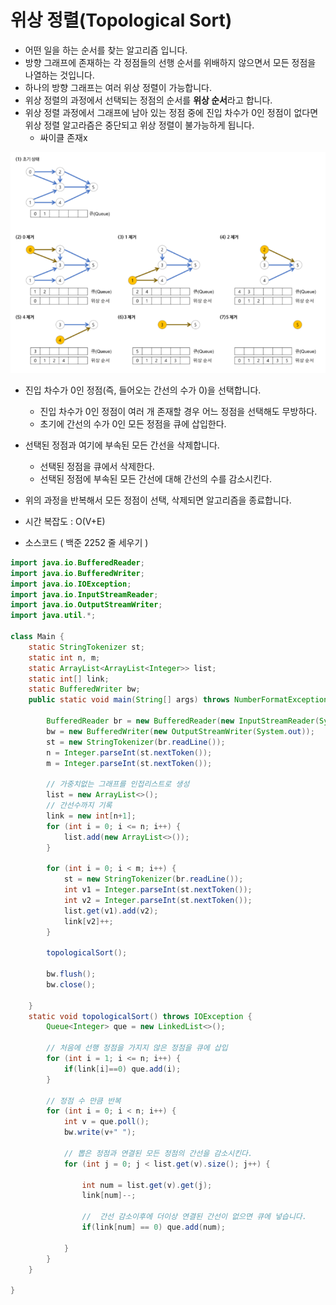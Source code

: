 # 위상 정렬(Topological Sort)

- 어떤 일을 하는 순서를 찾는 알고리즘 입니다.
- 방향 그래프에 존재하는 각 정점들의 선행 순서를 위배하지 않으면서 모든 정점을 나열하는 것입니다.
- 하나의 방향 그래프는 여러 위상 정렬이 가능합니다.
- 위상 정렬의 과정에서 선택되는 정점의 순서를 **위상 순서**라고 합니다.
- 위상 정렬 과정에서 그래프에 남아 있는 정점 중에 진입 차수가 0인 정점이 없다면 위상 정렬 알고라즘은 중단되고 위상 정렬이 불가능하게 됩니다.
  - 싸이클 존재x

![](.././img/1.png)

- 진입 차수가 0인 정점(즉, 들어오는 간선의 수가 0)을 선택합니다.
  - 진입 차수가 0인 정점이 여러 개 존재할 경우 어느 정점을 선택해도 무방하다.
  - 초기에 간선의 수가 0인 모든 정점을 큐에 삽입한다.
- 선택된 정점과 여기에 부속된 모든 간선을 삭제합니다.
  - 선택된 정점을 큐에서 삭제한다.
  - 선택된 정점에 부속된 모든 간선에 대해 간선의 수를 감소시킨다.
- 위의 과정을 반복해서 모든 정점이 선택, 삭제되면 알고리즘을 종료합니다.
- 시간 복잡도 : O(V+E)



- 소스코드 ( 백준 2252 줄 세우기 )

```java
import java.io.BufferedReader;
import java.io.BufferedWriter;
import java.io.IOException;
import java.io.InputStreamReader;
import java.io.OutputStreamWriter;
import java.util.*;

class Main {
	static StringTokenizer st;
	static int n, m;
	static ArrayList<ArrayList<Integer>> list;
	static int[] link;
	static BufferedWriter bw;
	public static void main(String[] args) throws NumberFormatException, IOException {
		
		BufferedReader br = new BufferedReader(new InputStreamReader(System.in));
		bw = new BufferedWriter(new OutputStreamWriter(System.out));
		st = new StringTokenizer(br.readLine());
		n = Integer.parseInt(st.nextToken());
		m = Integer.parseInt(st.nextToken());
		
		// 가중치없는 그래프를 인접리스트로 생성
		list = new ArrayList<>();
		// 간선수까지 기록
		link = new int[n+1];
		for (int i = 0; i <= n; i++) {
			list.add(new ArrayList<>());
		}
		
		for (int i = 0; i < m; i++) {
			st = new StringTokenizer(br.readLine());
			int v1 = Integer.parseInt(st.nextToken());
			int v2 = Integer.parseInt(st.nextToken());
			list.get(v1).add(v2);
			link[v2]++;
		}
		
		topologicalSort();
		
		bw.flush();
		bw.close();
		
	}
	static void topologicalSort() throws IOException {
		Queue<Integer> que = new LinkedList<>();
		
		// 처음에 선행 정점을 가지지 않은 정점을 큐에 삽입
		for (int i = 1; i <= n; i++) {
			if(link[i]==0) que.add(i);
		}
		
		// 정점 수 만큼 반복
		for (int i = 0; i < n; i++) {
			int v = que.poll();
			bw.write(v+" ");
			
			// 뽑은 정점과 연결된 모든 정점의 간선을 감소시킨다.
			for (int j = 0; j < list.get(v).size(); j++) {
				
				int num = list.get(v).get(j);
				link[num]--;
				
				//  간선 감소이후에 더이상 연결된 간선이 없으면 큐에 넣습니다.
				if(link[num] == 0) que.add(num);
				
			}
		}
	}

}
```

